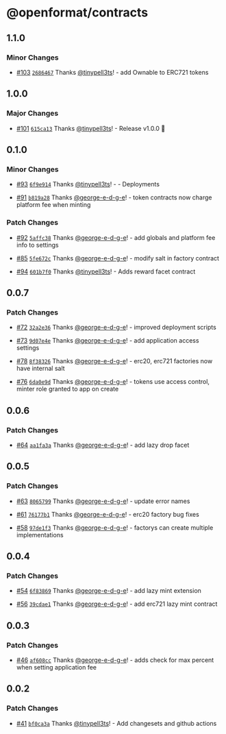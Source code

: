 # @openformat/contracts

## 1.1.0

### Minor Changes

- [#103](https://github.com/open-format/contracts/pull/103) [`2686467`](https://github.com/open-format/contracts/commit/268646731a4f975a6a6d625d69d49a01bc5eb056) Thanks [@tinypell3ts](https://github.com/tinypell3ts)! - add Ownable to ERC721 tokens

## 1.0.0

### Major Changes

- [#101](https://github.com/open-format/contracts/pull/101) [`615ca13`](https://github.com/open-format/contracts/commit/615ca13e638ff8e47a196b049baaf0435d2934a3) Thanks [@tinypell3ts](https://github.com/tinypell3ts)! - Release v1.0.0 🚀

## 0.1.0

### Minor Changes

- [#93](https://github.com/open-format/contracts/pull/93) [`6f9e914`](https://github.com/open-format/contracts/commit/6f9e9141c1fb87c476e196baaf879071f9531f17) Thanks [@tinypell3ts](https://github.com/tinypell3ts)! - - Deployments

- [#91](https://github.com/open-format/contracts/pull/91) [`b819a28`](https://github.com/open-format/contracts/commit/b819a28bf306c552669d7252899d88c1a5d1b505) Thanks [@george-e-d-g-e](https://github.com/george-e-d-g-e)! - token contracts now charge platform fee when minting

### Patch Changes

- [#92](https://github.com/open-format/contracts/pull/92) [`5affc38`](https://github.com/open-format/contracts/commit/5affc383f21afafc68d30583eac0ca793d015c93) Thanks [@george-e-d-g-e](https://github.com/george-e-d-g-e)! - add globals and platform fee info to settings

- [#85](https://github.com/open-format/contracts/pull/85) [`5fe672c`](https://github.com/open-format/contracts/commit/5fe672cd5b4b6074c555e1175e1978cfc368ee05) Thanks [@george-e-d-g-e](https://github.com/george-e-d-g-e)! - modify salt in factory contract

- [#94](https://github.com/open-format/contracts/pull/94) [`601b7f0`](https://github.com/open-format/contracts/commit/601b7f0f7e025910f0d89404337ac955236e6ee8) Thanks [@tinypell3ts](https://github.com/tinypell3ts)! - Adds reward facet contract

## 0.0.7

### Patch Changes

- [#72](https://github.com/open-format/contracts/pull/72) [`32a2e36`](https://github.com/open-format/contracts/commit/32a2e3606ca773b36a9ae565e5782d1af7d53912) Thanks [@george-e-d-g-e](https://github.com/george-e-d-g-e)! - improved deployment scripts

- [#73](https://github.com/open-format/contracts/pull/73) [`9d07e4e`](https://github.com/open-format/contracts/commit/9d07e4e281cb7a4e0430c8aa8a35591d47b96dda) Thanks [@george-e-d-g-e](https://github.com/george-e-d-g-e)! - add application access settings

- [#78](https://github.com/open-format/contracts/pull/78) [`8f38326`](https://github.com/open-format/contracts/commit/8f3832695744867d00ae33a3d21cda7a43f34186) Thanks [@george-e-d-g-e](https://github.com/george-e-d-g-e)! - erc20, erc721 factories now have internal salt

- [#76](https://github.com/open-format/contracts/pull/76) [`6da0e9d`](https://github.com/open-format/contracts/commit/6da0e9d2ed429bca907bcfc46bcf7d9c211c7944) Thanks [@george-e-d-g-e](https://github.com/george-e-d-g-e)! - tokens use access control, minter role granted to app on create

## 0.0.6

### Patch Changes

- [#64](https://github.com/open-format/contracts/pull/64) [`aa1fa3a`](https://github.com/open-format/contracts/commit/aa1fa3a9f5646f90b4d2b023bc49cd230f9cdd30) Thanks [@george-e-d-g-e](https://github.com/george-e-d-g-e)! - add lazy drop facet

## 0.0.5

### Patch Changes

- [#63](https://github.com/open-format/contracts/pull/63) [`8065799`](https://github.com/open-format/contracts/commit/8065799de8d5cdf55ea88cc4994b89a5bfac9e72) Thanks [@george-e-d-g-e](https://github.com/george-e-d-g-e)! - update error names

- [#61](https://github.com/open-format/contracts/pull/61) [`76177b1`](https://github.com/open-format/contracts/commit/76177b10ebef470a798435813faf53b57712137d) Thanks [@george-e-d-g-e](https://github.com/george-e-d-g-e)! - erc20 factory bug fixes

- [#58](https://github.com/open-format/contracts/pull/58) [`97de1f3`](https://github.com/open-format/contracts/commit/97de1f3d8aeda3039c19fdf8175c8db233d84190) Thanks [@george-e-d-g-e](https://github.com/george-e-d-g-e)! - factorys can create multiple implementations

## 0.0.4

### Patch Changes

- [#54](https://github.com/open-format/contracts/pull/54) [`6f83869`](https://github.com/open-format/contracts/commit/6f83869fcd7fdab0f9acd3a515613f23c697ad02) Thanks [@george-e-d-g-e](https://github.com/george-e-d-g-e)! - add lazy mint extension

- [#56](https://github.com/open-format/contracts/pull/56) [`39cdae1`](https://github.com/open-format/contracts/commit/39cdae1c7ac661db0f8707d1c6594d39b9aacb42) Thanks [@george-e-d-g-e](https://github.com/george-e-d-g-e)! - add erc721 lazy mint contract

## 0.0.3

### Patch Changes

- [#46](https://github.com/open-format/contracts/pull/46) [`af608cc`](https://github.com/open-format/contracts/commit/af608cccf0fd9b8a91fbf91cea894447f0d402c5) Thanks [@george-e-d-g-e](https://github.com/george-e-d-g-e)! - adds check for max percent when setting application fee

## 0.0.2

### Patch Changes

- [#41](https://github.com/open-format/contracts/pull/41) [`bf0ca3a`](https://github.com/open-format/contracts/commit/bf0ca3a69c71cba360c67c132701dc960c2006ed) Thanks [@tinypell3ts](https://github.com/tinypell3ts)! - Add changesets and github actions
